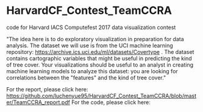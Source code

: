 # HarvardCF_Contest_TeamCCRA
code for Harvard IACS Computefest 2017 data visualization contest

"The idea here is to do exploratory visualization in preparation for data analysis. The dataset we will use is from the UCI machine learning repository: https://archive.ics.uci.edu/ml/datasets/Covertype . The dataset contains cartographic variables that might be useful in predicting the kind of tree cover. Your visualizations should be useful to an analyst in creating machine learning models to analyze this dataset: you are looking for correlations between the "features" and the kind of tree cover."

For the report, please click here: https://github.com/luchenyue95/HarvardCF_Contest_TeamCCRA/blob/master/TeamCCRA_report.pdf
For the code, please click here: 

